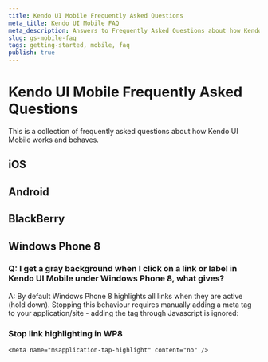 ```yaml
---
title: Kendo UI Mobile Frequently Asked Questions
meta_title: Kendo UI Mobile FAQ
meta_description: Answers to Frequently Asked Questions about how Kendo UI Mobile works and behaves
slug: gs-mobile-faq
tags: getting-started, mobile, faq
publish: true
---
```


# Kendo UI Mobile Frequently Asked Questions

This is a collection of frequently asked questions about how Kendo UI Mobile works and behaves.

## iOS

## Android

## BlackBerry

## Windows Phone 8

### Q: I get a gray background when I click on a link or label in Kendo UI Mobile under Windows Phone 8, what gives?

A: By default Windows Phone 8 highlights all links when they are active (hold down). Stopping this behaviour requires manually adding a meta tag to your application/site -
adding the tag through Javascript is ignored:

### Stop link highlighting in WP8

    <meta name="msapplication-tap-highlight" content="no" />

